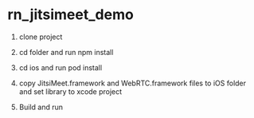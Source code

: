 # rn_jitsimeet_demo

1. clone project

2. cd folder and run npm install

3. cd ios and run pod install

4. copy JitsiMeet.framework and WebRTC.framework files to iOS folder and set library to xcode project 

5. Build and run
